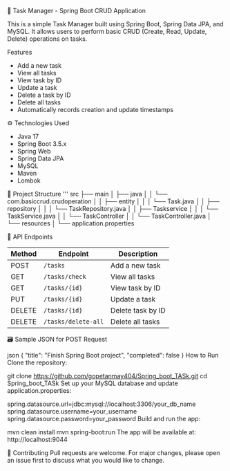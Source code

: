 📝 Task Manager - Spring Boot CRUD Application

This is a simple Task Manager built using Spring Boot, Spring Data JPA, and MySQL. It allows users to perform basic CRUD (Create, Read, Update, Delete) operations on tasks.

 Features

- Add a new task
- View all tasks
- View task by ID
- Update a task
- Delete a task by ID
- Delete all tasks
- Automatically records creation and update timestamps

 ⚙️ Technologies Used

- Java 17
- Spring Boot 3.5.x
- Spring Web
- Spring Data JPA
- MySQL
- Maven
- Lombok

 📁 Project Structure
'''
src
├── main
│ ├── java
│ │ └── com.basiccrud.crudoperation
│ │ ├── entity
│ │ │ └── Task.java
│ │ ├── repository
│ │ │ └── TaskRepository.java
│ │ ├── Taskservice
│ │ │ └── TaskService.java
│ │ └── TaskController
│ │ └── TaskController.java
│ └── resources
│ └── application.properties


 🔄 API Endpoints

| Method | Endpoint              | Description            |
|--------|-----------------------|------------------------|
| POST   | `/tasks`              | Add a new task         |
| GET    | `/tasks/check`        | View all tasks         |
| GET    | `/tasks/{id}`         | View task by ID        |
| PUT    | `/tasks/{id}`         | Update a task          |
| DELETE | `/tasks/{id}`         | Delete task by ID      |
| DELETE | `/tasks/delete-all`   | Delete all tasks       |

 🗃️ Sample JSON for POST Request

json
{
  "title": "Finish Spring Boot project",
  "completed": false
}
 How to Run
Clone the repository:

git clone https://github.com/gopetanmay404/Spring_boot_TASk.git
cd Spring_boot_TASk
Set up your MySQL database and update application.properties:

spring.datasource.url=jdbc:mysql://localhost:3306/your_db_name
spring.datasource.username=your_username
spring.datasource.password=your_password
Build and run the app:

mvn clean install
mvn spring-boot:run
The app will be available at: http://localhost:9044

🤝 Contributing
Pull requests are welcome. For major changes, please open an issue first to discuss what you would like to change.



